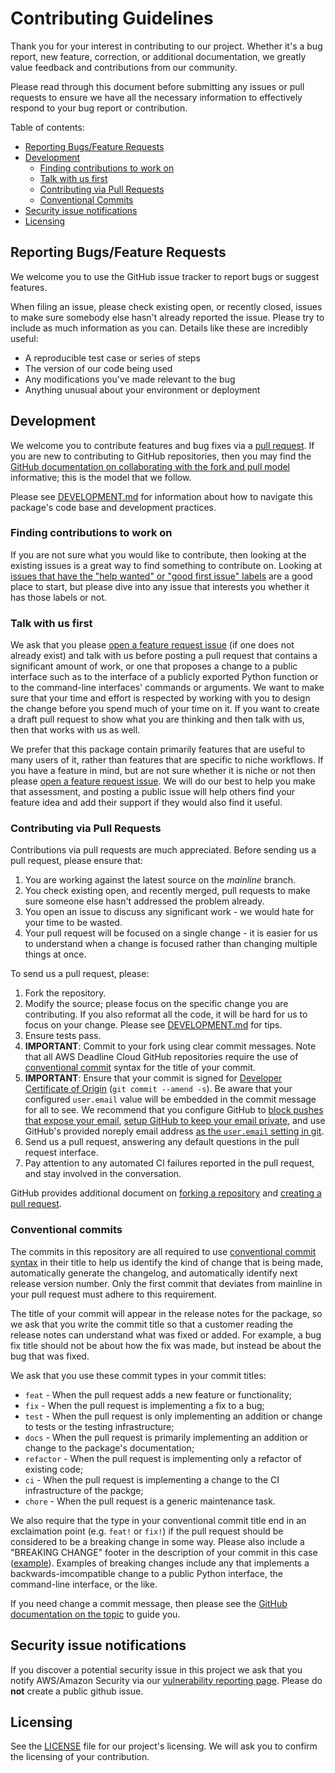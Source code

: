 # Contributing Guidelines

Thank you for your interest in contributing to our project. Whether it's a bug report, new feature, correction, or additional
documentation, we greatly value feedback and contributions from our community.

Please read through this document before submitting any issues or pull requests to ensure we have all the necessary
information to effectively respond to your bug report or contribution.

Table of contents:

* [Reporting Bugs/Feature Requests](#reporting-bugsfeature-requests)
* [Development](#development)
    * [Finding contributions to work on](#finding-contributions-to-work-on)
    * [Talk with us first](#talk-with-us-first)
    * [Contributing via Pull Requests](#contributing-via-pull-requests)
    * [Conventional Commits](#conventional-commits)
* [Security issue notifications](#security-issue-notifications)
* [Licensing](#licensing)


## Reporting Bugs/Feature Requests

We welcome you to use the GitHub issue tracker to report bugs or suggest features.

When filing an issue, please check existing open, or recently closed, issues to make sure somebody else hasn't already
reported the issue. Please try to include as much information as you can. Details like these are incredibly useful:

* A reproducible test case or series of steps
* The version of our code being used
* Any modifications you've made relevant to the bug
* Anything unusual about your environment or deployment

## Development 

We welcome you to contribute features and bug fixes via a [pull request](https://help.github.com/articles/creating-a-pull-request/).
If you are new to contributing to GitHub repositories, then you may find the 
[GitHub documentation on collaborating with the fork and pull model](https://docs.github.com/en/pull-requests/collaborating-with-pull-requests/getting-started/about-collaborative-development-models#fork-and-pull-model)
informative; this is the model that we follow.

Please see [DEVELOPMENT.md](./DEVELOPMENT.md) for information about how to navigate this package's code base and development practices.

### Finding contributions to work on

If you are not sure what you would like to contribute, then looking at the existing issues is a great way to find
something to contribute on. Looking at 
[issues that have the "help wanted" or "good first issue" labels](https://github.com/aws-deadline/deadline-cloud-for-cinema-4d/issues?q=is%3Aissue+is%3Aopen+label%3A%22good+first+issue%22%2C%22help+wanted%22)
are a good place to start, but please dive into any issue that interests you whether it has those labels or not.

### Talk with us first

We ask that you please [open a feature request issue](https://github.com/aws-deadline/deadline-cloud-for-cinema-4d/issues/new/choose)
(if one does not already exist) and talk with us before posting a pull request that contains a significant amount of work,
or one that proposes a change to a public interface such as to the interface of a publicly exported Python function or to
the command-line interfaces' commands or arguments. We want to make sure that your time and effort is respected by working
with you to design the change before you spend much of your time on it. If you want to create a draft pull request to show what
you are thinking and then talk with us, then that works with us as well.

We prefer that this package contain primarily features that are useful to many users of it, rather than features that are specific
to niche workflows. If you have a feature in mind, but are not sure whether it is niche or not then please 
[open a feature request issue](https://github.com/aws-deadline/deadline-cloud-for-cinema-4d/issues/new/choose). We will do our best to help
you make that assessment, and posting a public issue will help others find your feature idea and add their support if they
would also find it useful.

### Contributing via Pull Requests
Contributions via pull requests are much appreciated. Before sending us a pull request, please ensure that:

1. You are working against the latest source on the *mainline* branch.
2. You check existing open, and recently merged, pull requests to make sure someone else hasn't addressed the problem already.
3. You open an issue to discuss any significant work - we would hate for your time to be wasted.
4. Your pull request will be focused on a single change - it is easier for us to understand when a change is focused rather
   than changing multiple things at once.

To send us a pull request, please:

1. Fork the repository.
2. Modify the source; please focus on the specific change you are contributing. If you also reformat all the code, it will be hard for us to focus on your change. Please see [DEVELOPMENT.md](./DEVELOPMENT.md) for tips.
3. Ensure tests pass.
4. **IMPORTANT**: Commit to your fork using clear commit messages. Note that all AWS Deadline Cloud GitHub repositories require the use
   of [conventional commit](#conventional-commits) syntax for the title of your commit.
5. **IMPORTANT**: Ensure that your commit is signed for [Developer Certificate of Origin](https://github.com/apps/dco) (`git commit --amend -s`).
   Be aware that your configured `user.email` value will be embedded in the commit message for all to see. We recommend that
   you configure GitHub to [block pushes that expose your email](https://docs.github.com/en/account-and-profile/setting-up-and-managing-your-personal-account-on-github/managing-email-preferences/blocking-command-line-pushes-that-expose-your-personal-email-address),
   [setup GitHub to keep your email private](https://docs.github.com/en/account-and-profile/setting-up-and-managing-your-personal-account-on-github/managing-email-preferences/setting-your-commit-email-address#setting-your-commit-email-address-on-github),
   and use GitHub's provided noreply email address [as the `user.email` setting in git](https://docs.github.com/en/account-and-profile/setting-up-and-managing-your-personal-account-on-github/managing-email-preferences/setting-your-commit-email-address#setting-your-commit-email-address-in-git).
6. Send us a pull request, answering any default questions in the pull request interface.
7. Pay attention to any automated CI failures reported in the pull request, and stay involved in the conversation.

GitHub provides additional document on [forking a repository](https://help.github.com/articles/fork-a-repo/) and
[creating a pull request](https://help.github.com/articles/creating-a-pull-request/).

### Conventional commits

The commits in this repository are all required to use [conventional commit syntax](https://www.conventionalcommits.org/en/v1.0.0/)
in their title to help us identify the kind of change that is being made, automatically generate the changelog, and 
automatically identify next release version number. Only the first commit that deviates from mainline in your pull request
must adhere to this requirement.

The title of your commit will appear in the release notes for the package, so we ask that you write the commit title
so that a customer reading the release notes can understand what was fixed or added. For example, a bug fix title
should not be about how the fix was made, but instead be about the bug that was fixed.

We ask that you use these commit types in your commit titles:

* `feat` - When the pull request adds a new feature or functionality;
* `fix` - When the pull request is implementing a fix to a bug;
* `test` - When the pull request is only implementing an addition or change to tests or the testing infrastructure;
* `docs` - When the pull request is primarily implementing an addition or change to the package's documentation;
* `refactor` - When the pull request is implementing only a refactor of existing code;
* `ci` - When the pull request is implementing a change to the CI infrastructure of the packge;
* `chore` - When the pull request is a generic maintenance task.

We also require that the type in your conventional commit title end in an exclaimation point (e.g. `feat!` or `fix!`)
if the pull request should be considered to be a breaking change in some way. Please also include a "BREAKING CHANGE" footer
in the description of your commit in this case ([example](https://www.conventionalcommits.org/en/v1.0.0/#commit-message-with-both--and-breaking-change-footer)).
Examples of breaking changes include any that implements a backwards-imcompatible change to a public Python interface,
the command-line interface, or the like. 

If you need change a commit message, then please see the
[GitHub documentation on the topic](https://docs.github.com/en/pull-requests/committing-changes-to-your-project/creating-and-editing-commits/changing-a-commit-message)
to guide you.


## Security issue notifications
If you discover a potential security issue in this project we ask that you notify AWS/Amazon Security via our [vulnerability reporting page](http://aws.amazon.com/security/vulnerability-reporting/). Please do **not** create a public github issue.


## Licensing

See the [LICENSE](LICENSE) file for our project's licensing. We will ask you to confirm the licensing of your contribution.
